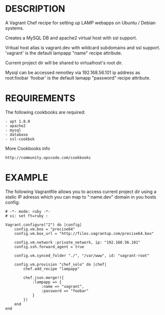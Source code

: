 DESCRIPTION
===========

A Vagrant Chef recipe for setting up LAMP webapps on Ubuntu / Debian systems.

Creates a MySQL DB and apache2 virtual host with ssl support.

Vritual host alias is vagrant.dev with wildcard subdomains and ssl support.
'vagrant' is the default lampapp "name" recipe attribute.

Current project dir will be shared to virtualhost's root dir.

Mysql can be accessed remotley via 192.168.56.101 ip address as root:foobar
'foobar' is the default lamapp "password" recipe attribute.

REQUIREMENTS
============

The following cookbooks are required:

    - apt 1.8.0
    - apache2
    - mysql
    - database
    - ssl-cookbok

More Cookbooks info

    http://community.opscode.com/cookbooks

EXAMPLE
=======

The following Vagrantfile allows you to access current project dir using
a static IP adresss which you can map to ":name.dev" domain in you hosts config:

    # -*- mode: ruby -*-
    # vi: set ft=ruby :

    Vagrant.configure("2") do |config|
        config.vm.box = "precise64"
        config.vm.box_url = "http://files.vagrantup.com/precise64.box"
     
        config.vm.network :private_network, ip: "192.168.56.101"
        config.ssh.forward_agent = true

        config.vm.synced_folder "./", "/var/www", id: "vagrant-root"
        
        config.vm.provision "chef_solo" do |chef|
            chef.add_recipe "lampapp"

            chef.json.merge!({
                :lampapp => {
                    :name => "vagrant",
                    :password => "foobar"
                }
            })
        end
    end
